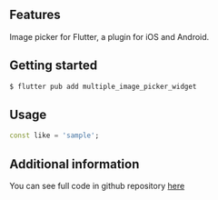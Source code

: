 ## Features
Image picker for Flutter, a plugin for iOS and Android.

## Getting started
```bash
$ flutter pub add multiple_image_picker_widget
```

## Usage

```dart
const like = 'sample';
```

## Additional information

You can see full code in github repository [here](https://github.com/halfmoon-mind/multiple-image-picker.git)